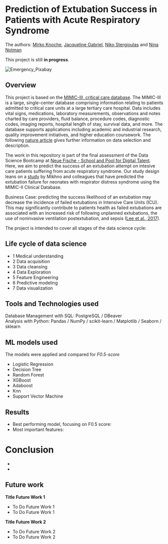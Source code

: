 # Prediction of Extubation Success in Patients with Acute Respiratory Syndrome 

The authors: [Mirko Knoche](https://github.com/CrazyBigFoot), [Jacqueline Gabriel](https://github.com/gabriel-hd73), [Niko Stergioulas](https://github.com/stervet) and [Nina Notman](https://github.com/NinaNotman)

This project is still **in progress**.

![Emergency_Pixabay](https://user-images.githubusercontent.com/67256213/99786324-a019f100-2b1e-11eb-9d97-84e3a76a71dc.png)


## Overview 

This project is based on the [MIMIC-III, critical care database](https://mimic.physionet.org/). The MIMIC-III is a large, single-center database comprising information relating to patients admitted to critical care units at a large tertiary care hospital. Data includes vital signs, medications, laboratory measurements, observations and notes charted by care providers, fluid balance, procedure codes, diagnostic codes, imaging reports, hospital length of stay, survival data, and more. The database supports applications including academic and industrial research, quality improvement initiatives, and higher education coursework. The following [nature article](https://www.nature.com/articles/sdata201635) gives further information on data selection and description. 

The work in this repository is part of the final assessment of the Data Science Bootcamp at [Neue Fische - School and Pool for Digital Talent](https://www.neuefische.de/). Here, we aim to predict the success of an extubation attempt on intesive care patients suffering from acute respiratory syndrome. Our study design leans on a [study](https://pubmed.ncbi.nlm.nih.gov/23367074/) by Mikhno and colleagues that have predicted the extubation failure for neonates with respirator distress syndrome using the MIMIC-II Clinical Database. 

Business Case: predicting the success likelihood of an extubation may decrease the incidence of failed extubations in Intensive Care Units (ICU). This may significantly contribute to patients health as failed extubations are associated with an increased risk of following unplanned extubations, the use of noninvasive ventilation postextubation, and sepsis ([Lee et al., 2017](https://www.ncbi.nlm.nih.gov/pmc/articles/PMC5363101/)). 

The project is intended to cover all stages of the data science cycle:

## Life cycle of data science

- 1 Medical understanding
- 2 Data acquisition
- 3 Data cleansing
- 4 Data Exploration
- 5 Feature Engineering
- 6 Predictive modeling
- 7 Data visualization

## Tools and Technologies used 
Database Management with SQL: PostgreSQL / DBeaver  
Analysis with Python: Pandas / NumPy / scikit-learn / Matplotlib / Seaborn / sklearn

## ML models used
The models were applied and compared for *F0.5-score* 

- Logistic Regression
- Decision Tree
- Random Forest
- XGBoost 
- Adaboost 
- Knn
- Support Vector Machine
 
## Results
- Best performing model, focusing on F0.5 score: 
- Most important features: 

# Conclusion
- 
- 

## Future work
**Title Future Work 1**
- To Do Future Work 1
- To Do Future Work 1 

**Title Future Work 2**
- To Do Future Work 2
- To Do Future Work 2 